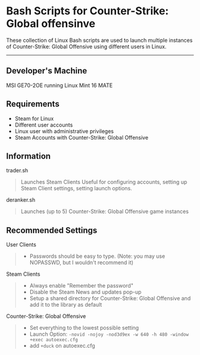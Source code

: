 Bash Scripts for Counter-Strike: Global offensinve
====================


These collection of Linux Bash scripts are used to launch multiple instances of Counter-Strike: Global Offensive using different users in Linux. 

----------


Developer's Machine
-------------------

MSI GE70-2OE running Linux Mint 16 MATE

## Requirements ##

 - Steam for Linux
 - Different user accounts
 - Linux user with administrative privileges
 - Steam Accounts with Counter-Strike: Global Offensive

## Information ##

trader.sh

> Launches Steam Clients
> Useful for configuring accounts, setting up Steam Client settings, setting launch options.

deranker.sh
>Launches (up to 5) Counter-Strike: Global Offensive game instances

## Recommended Settings ##

User Clients
> - Passwords should be easy to type. (Note: you may use NOPASSWD, but I wouldn't recommend it)

Steam Clients

> - Always enable "Remember the password"
> - Disable the Steam News and updates pop-up
> - Setup a shared directory for Counter-Strike: Global Offensive and add it to the library as default

Counter-Strike: Global Offensive
>- Set everything to the lowest possible setting
>- Launch Option: `-novid -nojoy -nod3d9ex -w 640 -h 480 -window +exec autoexec.cfg`
>- add `+duck` on autoexec.cfg
>
